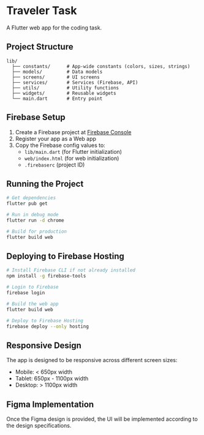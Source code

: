 # Traveler Task

A Flutter web app for the coding task.

## Project Structure

```
lib/
  ├── constants/      # App-wide constants (colors, sizes, strings)
  ├── models/         # Data models
  ├── screens/        # UI screens
  ├── services/       # Services (Firebase, API)
  ├── utils/          # Utility functions
  ├── widgets/        # Reusable widgets
  └── main.dart       # Entry point
```

## Firebase Setup

1. Create a Firebase project at [Firebase Console](https://console.firebase.google.com/)
2. Register your app as a Web app
3. Copy the Firebase config values to:
   - `lib/main.dart` (for Flutter initialization)
   - `web/index.html` (for web initialization)
   - `.firebaserc` (project ID)

## Running the Project

```bash
# Get dependencies
flutter pub get

# Run in debug mode
flutter run -d chrome

# Build for production
flutter build web
```

## Deploying to Firebase Hosting

```bash
# Install Firebase CLI if not already installed
npm install -g firebase-tools

# Login to Firebase
firebase login

# Build the web app
flutter build web

# Deploy to Firebase Hosting
firebase deploy --only hosting
```

## Responsive Design

The app is designed to be responsive across different screen sizes:
- Mobile: < 650px width
- Tablet: 650px - 1100px width
- Desktop: > 1100px width

## Figma Implementation

Once the Figma design is provided, the UI will be implemented according to the design specifications.
